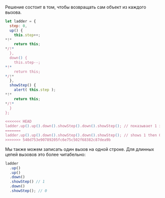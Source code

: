 Решение состоит в том, чтобы возвращать сам объект из каждого вызова.

```js run demo
let ladder = {
  step: 0,
  up() {
    this.step++;
*!*
    return this;
*/!*
  },
  down() {
    this.step--;
*!*
    return this;
*/!*
  },
  showStep() {
    alert( this.step );
*!*
    return this;
*/!*
  }
};

<<<<<<< HEAD
ladder.up().up().down().showStep().down().showStep(); // показывает 1 затем 0
=======
ladder.up().up().down().showStep().down().showStep(); // shows 1 then 0
>>>>>>> 540d753e90789205fc6e75c502f68382c87dea9b
```

Мы также можем записать один вызов на одной строке. Для длинных цепей вызовов это более читабельно:

```js
ladder
  .up()
  .up()
  .down()
  .showStep() // 1
  .down()
  .showStep(); // 0
```
